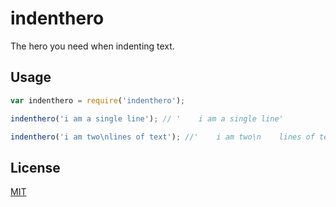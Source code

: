 # indenthero

The hero you need when indenting text.

## Usage

```javascript
var indenthero = require('indenthero');

indenthero('i am a single line'); // '    i am a single line'

indenthero('i am two\nlines of text'); //'    i am two\n    lines of text'
```

## License

[MIT](/LICENSE)
